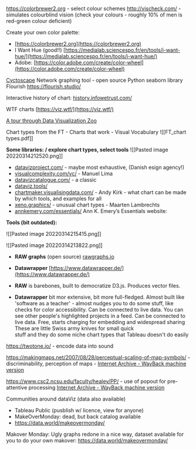 https://colorbrewer2.org - select colour schemes
http://vischeck.com/ - simulates colourblind vision (check your colours - roughly 10% of men is red-green colour deficient)

   

Create your own color palette:
- [https://colorbrewer2.org](https://colorbrewer2.org)
- I Want Hue (good!!) [https://medialab.sciencespo.fr/en/tools/i-want-hue/](https://medialab.sciencespo.fr/en/tools/i-want-hue/)
- Adobe: [https://color.adobe.com/create/color-wheel](https://color.adobe.com/create/color-wheel)

[Cyctoscape](https://cytoscape.org/) Network graphing tool - open source
Python seaborn library
Flourish https://flourish.studio/


Interactive history of chart: [history.infowetrust.com/](https://history.infowetrust.com/)

WTF charts  [https://viz.wtf/](https://viz.wtf/)

[A tour through Data Visualization Zoo](https://web.archive.org/web/20220314131512/https://queue.acm.org/detail.cfm?id=1805128)

Chart types from the FT - Charts that work - Visual Vocabulary
![[FT_chart types.pdf]]

**Some libraries:  / explore chart types, select tools**
![[Pasted image 20220314212520.png]]

- [datavizproject.com/](https://datavizproject.com/) - maybe most exhaustive, (Danish esign agency!)
- [visualcomplexity.com/vc/](http://www.visualcomplexity.com/vc/) - Manuel Lima
- [datavizcatalogue.com/](https://datavizcatalogue.com/) - a classic
- [dataviz.tools/](http://dataviz.tools/)
- [chartmaker.visualisingdata.com/](http://chartmaker.visualisingdata.com/) - Andy Kirk - what chart can be made by which tools, and examples for all
- [xeno.graphics/](https://xeno.graphics/) - unusual chart types - Maarten Lambrechts
- [annkemery.com/essentials/](annkemery.com/essentials/)  Ann K. Emery’s Essentials website:

**Tools (bit outdated):**

![[Pasted image 20220314215415.png]]

![[Pasted image 20220314213822.png]]


   
-   **RAW graphs** (open source) [rawgraphs.io](http://rawgraphs.io)
-   **Datawrapper** [https://www.datawrapper.de/](https://www.datawrapper.de/)

- **RAW** is barebones, built to democratize D3.js. Produces vector files.
- **Datawrapper** bit mor extensive, bit more full-fledged. Almost built like 'software as a teacher' - almost nudges you to do some stuff, like checks for color accessibility. Can be connected to live data. You can see other people's highlighted projects in a feed. Can be connected to live data. Free, starts charging for embedding and widespread sharing
These are little Swiss army knives for small quick  
stuff and they do some niche chart types that Tableau doesn't do easily

https://twotone.io/ - encode data into sound

https://makingmaps.net/2007/08/28/perceptual-scaling-of-map-symbols/ - discriminability, perception of maps - [Internet Archive - WayBack machine version](https://web.archive.org/web/20220322165518/https://makingmaps.net/2007/08/28/perceptual-scaling-of-map-symbols/)

https://www.csc2.ncsu.edu/faculty/healey/PP/ - use of popout for pre-attentive processing [Internet Archive - WayBack machine version](https://web.archive.org/web/20220322165516/https://www.csc2.ncsu.edu/faculty/healey/PP/)


Communities around dataViz (data also available)
- Tableau Public (pusblish w/ licence, view for anyone)
- MakeOverMonday: dead, but back catalog available 
- https://data.world/makeovermonday/

Makover Monday: Ugly graphs redone in a nice way, dataset available for you to do your own makover: https://data.world/makeovermonday/